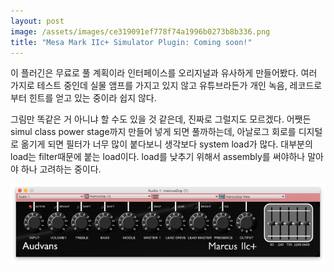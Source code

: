```yaml
---
layout: post
image: /assets/images/ce319091ef778f74a1996b0273b8b336.png
title: "Mesa Mark IIc+ Simulator Plugin: Coming soon!"
---
```



이 플러긴은 무료로 풀 계획이라 인터페이스를 오리지널과 유사하게 만들어봤다. 여러 가지로 테스트 중인데 실물 앰프를 가지고 있지 않고 유튜브라든가 개인 녹음, 레코드로부터 힌트를 얻고 있는 중이라 쉽지 않다. 




그림만 똑같은 거 아니냐 할 수도 있을 것 같은데, 진짜로 그럴지도 모르겠다. 어쨋든 simul class power stage까지 만들어 넣게 되면 풀까하는데, 아날로그 회로를 디지털로 옮기게 되면 필터가 너무 많이 붙다보니 생각보다 system load가 많다. 대부분의 load는 filter때문에 붙는 load이다. load를 낮추기 위해서 assembly를 써야하나 말아야 하나 고려하는 중이다. 



![image](/assets/images/ce319091ef778f74a1996b0273b8b336.png)





